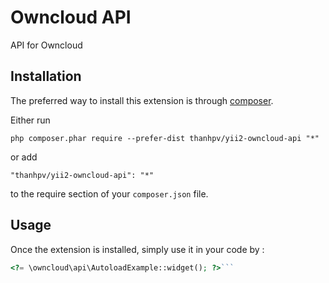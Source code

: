 Owncloud API
============
API for Owncloud

Installation
------------

The preferred way to install this extension is through [composer](http://getcomposer.org/download/).

Either run

```
php composer.phar require --prefer-dist thanhpv/yii2-owncloud-api "*"
```

or add

```
"thanhpv/yii2-owncloud-api": "*"
```

to the require section of your `composer.json` file.


Usage
-----

Once the extension is installed, simply use it in your code by  :

```php
<?= \owncloud\api\AutoloadExample::widget(); ?>```
